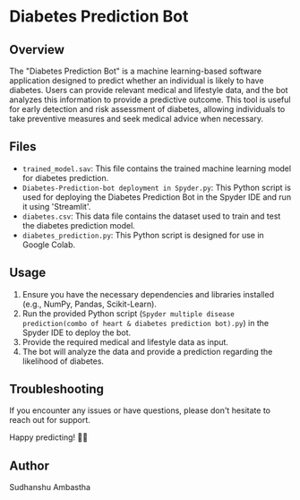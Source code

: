 # Diabetes Prediction Bot

## Overview

The "Diabetes Prediction Bot" is a machine learning-based software application designed to predict whether an individual is likely to have diabetes. Users can provide relevant medical and lifestyle data, and the bot analyzes this information to provide a predictive outcome. This tool is useful for early detection and risk assessment of diabetes, allowing individuals to take preventive measures and seek medical advice when necessary.

## Files

- `trained_model.sav`: This file contains the trained machine learning model for diabetes prediction.
- `Diabetes-Prediction-bot deployment in Spyder.py`: This Python script is used for deploying the Diabetes Prediction Bot in the Spyder IDE and run it using 'Streamlit'.
- `diabetes.csv`: This data file contains the dataset used to train and test the diabetes prediction model.
- `diabetes_prediction.py`: This Python script is designed for use in Google Colab.

## Usage

1. Ensure you have the necessary dependencies and libraries installed (e.g., NumPy, Pandas, Scikit-Learn).
2. Run the provided Python script (`Spyder multiple disease prediction(combo of heart & diabetes prediction bot).py`) in the Spyder IDE to deploy the bot.
3. Provide the required medical and lifestyle data as input.
4. The bot will analyze the data and provide a prediction regarding the likelihood of diabetes.

## Troubleshooting
If you encounter any issues or have questions, please don't hesitate to reach out for support.

Happy predicting! 🤖💙

## Author
Sudhanshu Ambastha

